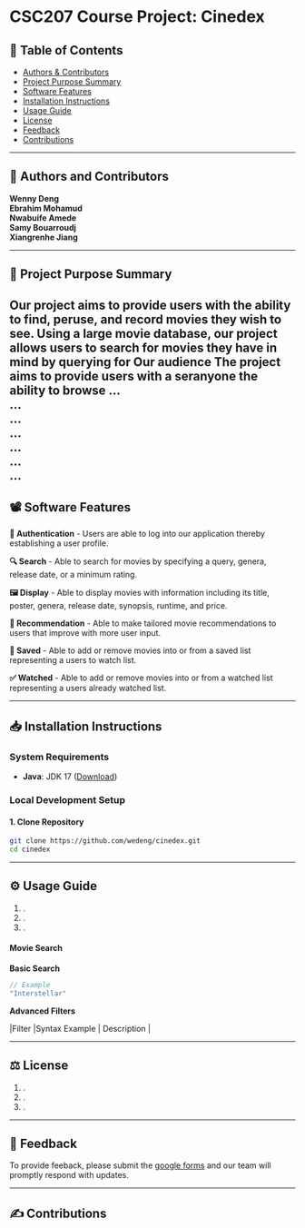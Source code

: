# CSC207 Course Project: Cinedex

## 📑 Table of Contents
- [Authors & Contributors](#-authors-and-contributors)
- [Project Purpose Summary](#-project-purpose-summary)
- [Software Features](#-software-features)
- [Installation Instructions](#-installation-instructions)
- [Usage Guide](#-usage-guide)
- [License](#-license)
- [Feedback](#-feedback)
- [Contributions](#-contributions-)
---
## 👥 Authors and Contributors
**Wenny Deng**  
**Ebrahim Mohamud**  
**Nwabuife Amede**  
**Samy Bouarroudj**  
**Xiangrenhe Jiang**

---
## 📝 Project Purpose Summary
Our project aims to provide users with the ability to find, peruse, and record movies they wish to see. Using a large movie
database, our project allows users to search for movies they have in mind by querying for Our audience
The project aims to provide users with a seranyone the ability to browse
...  
...    
...  
...  
...  
...  
...
---
## 📽️ Software Features
**🔐 Authentication** - Users are able to log into our application thereby establishing a user profile. ​

**🔍 Search** - Able to search for movies by specifying a query, genera, release date, or a minimum rating.​

**🖼 Display** - Able to display movies with information including its title, poster, genera, release date, synopsis, runtime, and price.​

**🎯 Recommendation** - Able to make tailored movie recommendations to users that improve with more user input. ​

**💾 Saved** - Able to add or remove movies into or from a saved list representing a users to watch list. ​

**✅ Watched** - Able to add or remove movies into or from a watched list representing a users already watched list.​

---

## 📥 Installation Instructions

### System Requirements
- **Java**: JDK 17 ([Download](https://adotium.net))

### Local Development Setup

#### 1. Clone Repository
```bash
git clone https://github.com/wedeng/cinedex.git
cd cinedex
```

---

## ⚙️ Usage Guide
1. .
2. .
3. .

#### Movie Search
**Basic Search**
```java
// Example
"Interstellar"
```

**Advanced Filters**

|Filter |Syntax Example | Description   |


---

## ⚖️ License
1. .
2. .
3. .

---

## 💬 Feedback
To provide feeback, please submit the [google forms](https://docs.google.com/forms/d/e/1FAIpQLSeIThH6VA0OYDVRPipiY8wJV3oMyxnsl8A0PBTTkT89wy700g/viewform?usp=preview) and our team will promptly respond with updates.

---

## ✍️ Contributions 